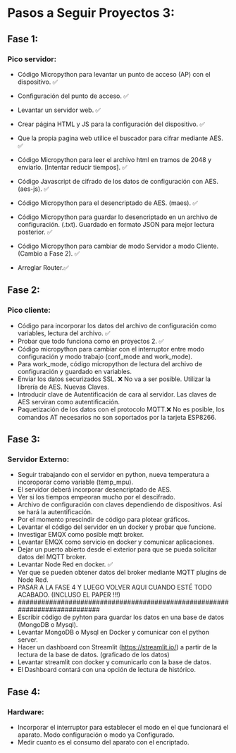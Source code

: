 # Pasos a Seguir Proyectos 3:

## Fase 1:
### Pico servidor:

- Código Micropython para levantar un punto de acceso (AP) con el dispositivo. ✅
- Configuración del punto de acceso. ✅
- Levantar un servidor web. ✅
- Crear página HTML y JS para la configuración del dispositivo. ✅
- Que la propia pagina web utilice el buscador para cifrar mediante AES.  ✅
- Código Micropython para leer el archivo html en tramos de 2048 y enviarlo. [Intentar reducir tiempos]. ✅
- Código Javascript de cifrado de los datos de configuración con AES. (aes-js). ✅
- Código Micropython para el desencriptado de AES. (maes). ✅
- Código Micropython para guardar lo desencriptado en un archivo de configuración. (.txt). Guardado en formato JSON para mejor lectura posterior. ✅
- Código Micropython para cambiar de modo Servidor a modo Cliente. (Cambio a Fase 2). ✅

- Arreglar Router.✅

## Fase 2:
### Pico cliente:

- Código para incorporar los datos del archivo de configuración como variables, lectura del archivo.  ✅
- Probar que todo funciona como en proyectos 2.  ✅
- Código micropython para cambiar con el interruptor entre modo configuración y modo trabajo (conf_mode and work_mode).
- Para work_mode, código micropython de lectura del archivo de configuración y guardado en variables.
- Enviar los datos securizados SSL. ❌ No va a ser posible. Utilizar la librería de AES. Nuevas Claves.
- Introducir clave de Autentificación de cara al servidor. Las claves de AES serviran como autentificación.
- Paquetización de los datos con el protocolo MQTT.❌ No es posible, los comandos AT necesarios no son soportados por la tarjeta ESP8266. 

## Fase 3:
### Servidor Externo:
- Seguir trabajando con el servidor en python, nueva temperatura a incoroporar como variable (temp_mpu).
- El servidor deberá incorporar desencriptado de AES.
- Ver si los tiempos empeoran mucho por el descifrado.
- Archivo de configuración con claves dependiendo de dispositivos. Así se hará la autentificación.
- Por el momento prescindir de código para plotear gráficos.
- Levantar el código del servidor en un docker y probar que funcione.
- Investigar EMQX como posible mqtt broker.
- Levantar EMQX como servicio en docker y comunicar aplicaciones.
- Dejar un puerto abierto desde el exterior para que se pueda solicitar datos del MQTT broker.
- Levantar Node Red en docker. ✅
- Ver que se pueden obtener datos del broker mediante MQTT plugins de Node Red.
- PASAR A LA FASE 4 Y LUEGO VOLVER AQUI CUANDO ESTÉ TODO ACABADO. (INCLUSO EL PAPER !!!)
- ###########################################################################
- Escribir código de pyhton para guardar los datos en una base de datos (MongoDB o Mysql).
- Levantar MongoDB o Mysql en Docker y comunicar con el python server.
- Hacer un dashboard con Streamlit (https://streamlit.io/) a partir de la lectura de la base de datos. (graficado de los datos)
- Levantar streamlit con docker y comunicarlo con la base de datos.
- El Dashboard contará con una opción de lectura de histórico.

## Fase 4: 
### Hardware:
- Incorporar el interruptor para establecer el modo en el que funcionará el aparato. Modo configuración o modo ya Configurado.
- Medir cuanto es el consumo del aparato con el encriptado.